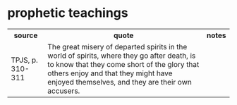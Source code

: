 # prophetic teachings

<table>
<tr>
    <th>source</th><th>quote</th><th>notes</th>
</tr>
<tr>
<td>TPJS, p. 310-311</td>
<td>The great misery of departed spirits in the world of spirits, where they go after death, is to know that they come short of the glory that others enjoy and that they might have enjoyed themselves, and they are their own accusers.</td>
<td></td>
</tr>
</table>